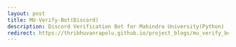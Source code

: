 ```yaml
---
layout: post
title: MU-Verify-Bot(Discord)
description: Discord Verification Bot for Mahindra University(Python) 
redirect: https://thribhuvanrapolu.github.io/project_blogs/mu_verify_bot
---
```

